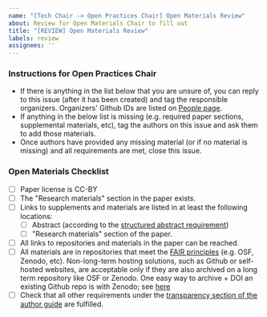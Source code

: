 ```yaml
---
name: "[Tech Chair -> Open Practices Chair] Open Materials Review"
about: Review for Open Materials Chair to fill out
title: "[REVIEW] Open Materials Review"
labels: review
assignees: ''
---
```


<!--
## DO NOT EDIT THIS FILE OUTSIDE OF THE journalovi/jovi-workflows REPOSITORY
##
## This file is automatically updated in all repositories within the journalovi
## Github organization whenever the version in journalovi/jovi-workflows is
## changed, so any other edits will be overwritten. To update this file, make
## a commit or pull request at https://github.com/journalovi/jovi-workflows
-->

### Instructions for Open Practices Chair
- If there is anything in the list below that you are unsure of, you can reply to this issue (after it has been created) and tag the responsible organizers. Organizers' Github IDs are listed on [People page](https://www.journalovi.org/people.html).
- If anything in the below list is missing (e.g. required paper sections, supplemental materials, etc), tag the authors on this issue and ask them to add those materials.
- Once authors have provided any missing material (or if no material is missing) and all requirements are met, close this issue.

### Open Materials Checklist
- [ ] Paper license is CC-BY
- [ ] The "Research materials" section in the paper exists.
- [ ] Links to supplements and materials are listed in at least the following locations:
   - [ ] Abstract (according to the [structured abstract requirement](https://www.journalovi.org/author-guide.html#abstract))
   - [ ] "Research materials" section of the paper.
- [ ] All links to repositories and materials in the paper can be reached.
- [ ] All materials are in repositories that meet the [FAIR principles](https://www.go-fair.org/fair-principles/) (e.g. OSF, Zenodo, etc). Non-long-term hosting solutions, such as Github or self-hosted websites, are acceptable only if they are also archived on a long term repository like OSF or Zenodo. One easy way to archive + DOI an existing Github repo is with Zenodo; see [here](https://docs.github.com/en/repositories/archiving-a-github-repository/referencing-and-citing-content)
- [ ] Check that all other requirements under the [transparency section of the author guide](https://www.journalovi.org/author-guide.html#transparency-requirements) are fulfilled.
